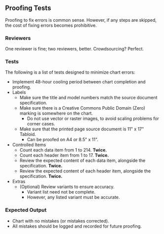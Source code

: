 ## Proofing Tests

Proofing to fix errors is common sense. However, if any steps are skipped, the cost of fixing errors becomes
prohibitive.

### Reviewers

One reviewer is fine; two reviewers, better. Crowdsourcing? Perfect.

### Tests

The following is a list of tests designed to minimize chart errors:
  + Implement 48-hour cooling period between chart completion and proofing.
  + Labels
    + Make sure the title and model numbers match the source document specification.
    + Make sure there is a Creative Commons Public Domain (Zero) marking is somewhere on the chart.
      + Do not use vector or raster images, to avoid scaling problems for corner cases.
    + Make sure that the printed page source document is 11" x 17" Tabloid.
      + Can be proofed on A4 or 8.5" x 11".
  + Controlled Items
    + Count each data item from 1 to 214. **Twice.**
    + Count each header item from 1 to 17. **Twice.**
    + Review the expected content of each data item, alongside the specification. **Twice.**
    + Review the expected content of each header item, alongside the specification. **Twice.**
  + Extras
    + (Optional) Review variants to ensure accuracy. 
      + Variant list need not be complete.
      + However, any listed variant must be accurate.
  
### Expected Output

  + Chart with no mistakes (or mistakes corrected).
  + All mistakes should be logged and recorded for future proofing.
  
